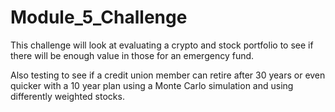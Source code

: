 # Module_5_Challenge

This challenge will look at evaluating a crypto and stock portfolio to see if there will be enough value in those for an emergency fund.

Also testing to see if a credit union member can retire after 30 years or even quicker with a 10 year plan using a Monte Carlo simulation and using differently weighted stocks.
